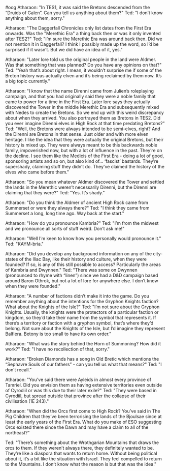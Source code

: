 #oog
Atharaon:
"In TES1, it was said the Bretons descended from the “Druids of Galen”. Can you tell us anything about them?"
Ted:
"I don’t know anything about them, sorry."

Atharaon:
"The Daggerfall Chronicles only list dates from the First Era onwards. Was the "Merethic Era" a thing back then or was it only invented after TES2?"
Ted:
"I’m sure the Merethic Era was around back then. Did we not mention it in Daggerfall? I think I possibly made up the word, so I’d be surprised if it wasn’t. But we did have an idea of it, yes."

Atharaon:
"Later lore told us the original people in the land were Aldmer. Was that something that was planned? Do you have any opinions on that?"
Ted:
"Yeah that’s about right. I mean, it wouldn’t surprise me if some of the Breton history was actually elven and it’s being reclaimed by them now. It’s a big topic currently."

Atharaon:
"I know that the name Direnni came from Julien’s roleplaying campaign, and that you had originally said they were a noble family that came to power for a time in the First Era. Later lore says they actually discovered the Tower in the middle Merethic Era and subsequently mixed with Nedes to create the Bretons. So we end up with this weird discrepancy about when they arrived. You also portrayed them as Bretons in TES2. Did you ever imagine Direnni elves in High Rock at that time predating Bretons?"
Ted:
"Well, the Bretons were always intended to be semi-elves, right? And the Direnni are Bretons in that sense. Just older and with more elven heritage. I like the idea that they were actually the original Bretons, but their history is mixed up. They were always meant to be this backwards noble family, impoverished now, but with a lot of influence in the past. They’re on the decline. I see them like the Medicis of the First Era - doing a lot of good, sponsoring artists and so on, but also kind of… ‘fascist’ bastards. They’re supershady, claiming stuff they didn’t do. They’ve claimed the history of the elves who came before them."

Atharaon:
"So you mean whatever Aldmer discovered the Tower and settled the lands in the Merethic weren’t necessarily Direnni, but the Direnni are claiming that they were?"
Ted:
"Yes. It’s shady."

Atharaon:
"Do you think the Aldmer of ancient High Rock came from Summerset or were they always there?"
Ted:
"I think they came from Summerset a long, long time ago. Way back at the start."

Atharaon:
"How do you pronounce Kambria?"
Ted:
"I’m from the midwest and we pronounce all sorts of stuff weird. Don’t ask me!"

Atharaon:
"Well I’m keen to know how you personally would pronounce it."
Ted:
"KAYM-bria."

Atharaon:
"Did you develop any background information on any of the city-states of the Iliac Bay, like their history and culture, when they were founded? If so, is any of this still possible to access? Particularly the areas of Kambria and Dwynnen."
Ted:
"There was some on Dwynnen (pronounced to rhyme with “linen”) since we had a D&D campaign based around Baron Othrok, but not a lot of lore for anywhere else. I don’t know when they were founded."

Atharaon:
"A number of factions didn’t make it into the game. Do you remember anything about the intentions for the Gryphon Knights faction? What about the Knights of the Isle?"
Ted:
"I’m not sure about the Gryphon Knights. Usually, the knights were the protectors of a particular faction or kingdom, so they’d take their name from the symbol that represents it. If there’s a territory or faction with a gryphon symbol, that’s where they’d belong. Not sure about the Knights of the Isle, but I’d imagine they represent Balfiera. Betony is too small to have its own order."

Atharaon:
"What was the story behind the Horn of Summoning? How did it work?"
Ted:
"I have no recollection of that, sorry."

Atharaon:
"Broken Diamonds has a song in Old Bretic which mentions the “Sephavre Souls of our fathers” - can you tell us what that means?"
Ted:
"I don’t recall."

Atharaon:
"You’ve said there were Ayleids in almost every province of Tamriel. Did you envision them as having extensive territories even outside of Cyrodiil or was this due to their later exile?"
Ted:
"They were based in Cyrodiil, but spread outside that province after the collapse of their civilisation (1E 243)."

Atharaon:
"When did the Orcs first come to High Rock? You’ve said in The Pig Children that they’ve been terrorising the lands of the Bjoulsae since at least the early years of the First Era. What do you make of ESO suggesting Orcs existed there since the Dawn and may have a claim to all of the northeast?"

Ted:
"There’s something about the Wrothgarian Mountains that draws the orcs to them. If they weren’t always there, they definitely wanted to be. They’re like a diaspora that wants to return home. Without being political about it, it’s a bit like the situation with Israel. They feel compelled to return to the Mountains. I don’t know what the reason is but that was the idea."